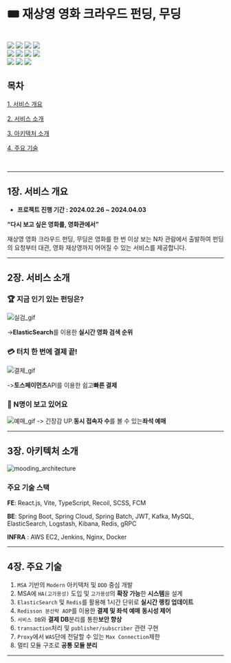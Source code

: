 # 🎟 재상영 영화 크라우드 펀딩, 무딩

</br>

<div>
  <img src="https://img.shields.io/badge/java-007396?style=for-the-badge&logo=java&logoColor=white">
  <img src="https://img.shields.io/badge/spring-6DB33F?style=for-the-badge&logo=spring&logoColor=white"> 
  <img src="https://img.shields.io/badge/mysql-4479A1?style=for-the-badge&logo=mysql&logoColor=white"> 
  <img src="https://img.shields.io/badge/redis-DC382D?style=for-the-badge&logo=redis&logoColor=white">
</div>
<div>
  <img src="https://img.shields.io/badge/Docker-2496ED?style=for-the-badge&logo=Docker&logoColor=white">
  <img src="https://img.shields.io/badge/nginx-009639?style=for-the-badge&logo=nginx&logoColor=white">    
  <img src="https://img.shields.io/badge/amazonec2-FF9900?style=for-the-badge&logo=amazonec2&logoColor=white">
  <img src="https://img.shields.io/badge/linux-FCC624?style=for-the-badge&logo=linux&logoColor=black"> 
</div>
<div>
 <img src="https://img.shields.io/badge/react-61DAFB?style=for-the-badge&logo=react&logoColor=black">
 <img src="https://img.shields.io/badge/node.js-339933?style=for-the-badge&logo=Node.js&logoColor=white">
 <img src="https://img.shields.io/badge/javascript-F7DF1E?style=for-the-badge&logo=javascript&logoColor=black">
</div>

## 목차
[1. 서비스 개요](#1장-서비스-개요)

[2. 서비스 소개](#2장-서비스-소개)

[3. 아키텍처 소개](#3장-아키텍처-소개)

[4. 주요 기술](#4장-주요-기술)

</br>

---
## 1장. 서비스 개요
- **프로젝트 진행 기간 : 2024.02.26 ~ 2024.04.03**

**“다시 보고 싶은 영화를, 영화관에서”**

재상영 영화 크라우드 펀딩, 무딩은 영화를 한 번 이상 보는 N차 관람에서 출발하여 펀딩의 요청부터 대관, 영화 재상영까지 어어질 수 있는 서비스를 제공합니다.


---
## 2장. 서비스 소개
### 🏆 지금 인기 있는 펀딩은?

![실검_gif](/uploads/4c6a4959ccc51a87a96bf3936d536caa/실검_gif.gif)

->**ElasticSearch**를 이용한 **실시간 영화 검색 순위** 


### 💳 터치 한 번에 결제 끝! 
![결제_gif](/uploads/531d14a161e120ef5e40360ba38439af/결제_gif.gif)

->**토스페이먼츠**API를 이용한 쉽고**빠른 결제** 


### 👀 N명이 보고 있어요
![예매_gif](/uploads/8eae973b8b4572c97cd5f480a5da181c/예매_gif.gif)
-> 긴장감 UP.**동시 접속자 수**를 볼 수 있는**좌석 예매**


---
## 3장. 아키텍처 소개
![mooding_architecture](https://github.com/Fintechtefin/moding/assets/46569105/cb057ca2-9bc8-4fbf-8ec8-069aaf0743c8)  

### 주요 기술 스택
**FE**: React.js, Vite, TypeScript, Recoil, SCSS, FCM

**BE**: Spring Boot, Spring Cloud, Spring Batch, JWT, Kafka, MySQL, ElasticSearch, Logstash, Kibana, Redis, gRPC

**INFRA** : AWS EC2, Jenkins, Nginx, Docker

---
## 4장. 주요 기술
1. `MSA` 기반의 `Modern` 아키텍처 및 `DDD` 중심 개발
2. MSA에 `HA(고가용성)` 도입 및 `고가용성`의 **확장 가능**한 **시스템**을 설계
3. `ElasticSearch`  및 `Redis`를 활용해 1시간 단위로 **실시간 랭킹 업데이트**
4. `Redisson 분산락 AOP`를 이용한 **결제 및 좌석 예매** **동시성 제어**
5. `서비스 DB`와 **결제 DB**분리를 통한**보안 향상**
6. `transaction`처리 및 `publisher/subscriber` 관련 구현
7. `Proxy`에서 `WAS`단에 전달할 수 있는 `Max Connection`제한
8. 멀티 모듈 구조로 **공통 모듈 분리**

----
